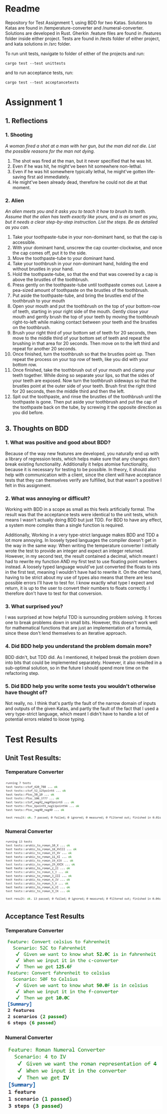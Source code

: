 # Readme

Repository for Test Assignment 1, using BDD for two Katas.
Solutions to Katas are found in /temperature-converter and /numeral-converter.
Solutions are developed in Rust.
Gherkin .feature files are found in /features folder inside either project.
Tests are found in /tests folder of either project, and kata solutions in /src folder.

To run unit tests, navigate to folder of either of the projects and run:
```
cargo test --test unittests
```
and to run acceptance tests, run:
```
cargo test --test acceptancetests
```

# Assignment 1

## 1. Reflections

### 1. Shooting
*A woman fired a shot at a man with her gun, but the man did not die. List the possible reasons for the man not dying.*
1. The shot was fired at the man, but it never specified that he was hit.
2. Even if he was hit, he might've been hit somewhere non-lethal.
3. Even if he was hit somewhere typically lethal, he might've gotten life-saving first aid immediately.
4. He might've been already dead, therefore he could not die at that moment.
### 2. Alien
*An alien meets you and it asks you to teach it how to brush its teeth. Assume that the alien has teeth exactly like yours, and is as smart as you, but it needs a clear step-by-step instruction. List the steps. Be as detailed as you can.*
1. Take your toothpaste-tube in your non-dominant hand, so that the cap is accessible.
2. With your dominant hand, unscrew the cap counter-clockwise, and once the cap comes off, put it to the side. 
3. Move the toothpaste-tube to your dominant hand.
4. Take your toothbrush in your non-dominant hand, holding the end without brustles in your hand. 
5. Hold the toothpaste-tube, so that the end that was covered by a cap is above the brustles of the toothbrush.
6. Press gently on the toothpaste-tube until toothpaste comes out. Leave a pea-sized amount of toothpaste on the brustles of the toothbrush.
7. Put aside the toothpaste-tube, and bring the brustles end of the toothbrush to your mouth
8. Open your mouth and put the toothbrush on the top of your bottom-row of teeth, starting in your right side of the mouth. Gently close your mouth and gently brush the top of your teeth by moving the toothbrush right-to-left while making contact between your teeth and the brustles on the toothbrush.
9. Brush your right third of your bottom set of teeth for 20 seconds, then move to the middle third of your bottom set of teeth and repeat the brushing in that area for 20 seconds. Then move on to the left third and repeat for another 20 seconds.
10. Once finished, turn the toothbrush so that the brustles point up. Then repeat the process on your top row of teeth, like you did with your bottom row.
11. Once finished, take the toothbrush out of your mouth and clamp your teeth together. While doing so separate your lips, so that the sides of your teeth are exposed. Now turn the toothbrush sideways so that the brustles point at the outer side of your teeth. Brush first the right third for 20 seconds, then the middle third and then the left. 
12. Spit out the toothpaste, and rinse the brustles of the toothbrush until the toothpaste is gone. Then put aside your toothbrush and put the cap of the toothpaste back on the tube, by screwing it the opposite direction as you did before.

## 3. Thoughts on BDD
### 1. What was positive and good about BDD?
Because of the way new features are developed, you naturally end up with a library of regression tests, which helps make sure that any changes don't break existing functionality. Additionally it helps atomise functionality, because it is necessary for testing to be possible. In theory, it should also help with communication with a client, since the client will have acceptance tests that they can themselves verify are fulfilled, but that wasn't a positive I felt in this assignment. 
### 2. What was annoying or difficult?
Working with BDD in a scope as small as this feels artificially formal. The result was that the acceptance tests were identical to the unit tests, which means I wasn't actually doing BDD but just TDD. For BDD to have any effect, a system more complex than a single function is required. 

Additionally, Working in a very type-strict language makes BDD and TDD a lot more annoying. In loosely typed languages the compiler doesn't get in the way in the same way:
When writing the temperature converter I initially wrote the test to provide an integer and expect an integer returned. However, in my second test, the result contained a decimal, which meant I had to rewrite my function AND my first test to use floating point numbers instead. A loosely typed language would've just converted the floats to ints in the first test, meaning I wouldn't have had to rewrite it. 
On the other hand, having to be strict about my use of types also means that there are less possible errors I'll have to test for. I know exactly what type I expect and return, it is up to the user to convert their numbers to floats correctly. I therefore don't have to test for that conversion.
### 3. What surprised you?
I was surprised at how helpful TDD is surrounding problem solving. It forces one to break problems down in small bits. However, this doesn't work well for mathematical functions that are just an implementation of a formula, since these don't lend themselves to an iterative approach. 
### 4. Did BDD help you understand the problem domain more?
BDD didn't, but TDD did. As I mentioned, it helped break the problem down into bits that could be implemented separately. However, it also resulted in a sub-optimal solution, so in the future I should spend more time on the refactoring step.
### 5.  Did BDD help you write some tests you wouldn’t otherwise have thought of? 
Not really, no. I think that's partly the fault of the narrow domain of inputs and outputs of the given Katas, and partly the fault of the fact that I used a very type-strict language, which meant I didn't have to handle a lot of potential errors related to loose typing.

# Test Results
## Unit Test Results:
### Temperature Converter
![temperature converter unit test results](./unit-test-results1.png)

### Numeral Converter
![numeral converter unit test results](./unit-test-results2.png)

## Acceptance Test Results
### Temperature Converter
![temperature converter acceptance test results](./acceptance-test-results1.png)

### Numeral Converter
![numeral converter acceptance test results](./acceptance-test-results2.png)